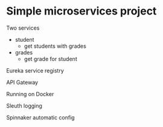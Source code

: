 # Simple microservices project

Two services
- student
  - get students with grades
- grades
  - get grade for student

Eureka service registry

API Gateway

Running on Docker

Sleuth logging

Spinnaker automatic config

